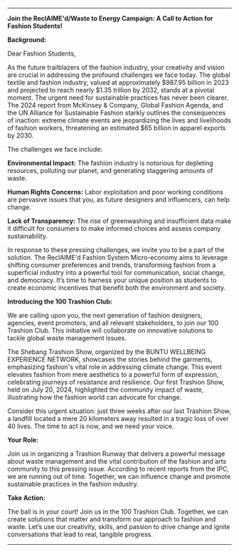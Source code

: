 ---

**Join the ReclAIME'd/Waste to Energy Campaign: A Call to Action for Fashion Students!**

**Background:**

Dear Fashion Students,

As the future trailblazers of the fashion industry, your creativity and vision are crucial in addressing the profound challenges we face today. The global textile and fashion industry, valued at approximately $987.95 billion in 2023 and projected to reach nearly $1.35 trillion by 2032, stands at a pivotal moment. The urgent need for sustainable practices has never been clearer. The 2024 report from McKinsey & Company, Global Fashion Agenda, and the UN Alliance for Sustainable Fashion starkly outlines the consequences of inaction: extreme climate events are jeopardizing the lives and livelihoods of fashion workers, threatening an estimated $65 billion in apparel exports by 2030.

The challenges we face include:

**Environmental Impact:** The fashion industry is notorious for depleting resources, polluting our planet, and generating staggering amounts of waste. 

**Human Rights Concerns:** Labor exploitation and poor working conditions are pervasive issues that you, as future designers and influencers, can help change.

**Lack of Transparency:** The rise of greenwashing and insufficient data make it difficult for consumers to make informed choices and assess company sustainability.

In response to these pressing challenges, we invite you to be a part of the solution. The ReclAIME'd Fashion System Micro-economy aims to leverage shifting consumer preferences and trends, transforming fashion from a superficial industry into a powerful tool for communication, social change, and democracy. It’s time to harness your unique position as students to create economic incentives that benefit both the environment and society.

**Introducing the 100 Trashion Club:**

We are calling upon you, the next generation of fashion designers, agencies, event promoters, and all relevant stakeholders, to join our 100 Trashion Club. This initiative will collaborate on innovative solutions to tackle global waste management issues.

The Shebang Trashion Show, organized by the BUNTU WELLBEING EXPERIENCE NETWORK, showcases the stories behind the garments, emphasizing fashion's vital role in addressing climate change. This event elevates fashion from mere aesthetics to a powerful form of expression, celebrating journeys of resistance and resilience. Our first Trashion Show, held on July 20, 2024, highlighted the community impact of waste, illustrating how the fashion world can advocate for change.

Consider this urgent situation: just three weeks after our last Trashion Show, a landfill located a mere 20 kilometers away resulted in a tragic loss of over 40 lives. The time to act is now, and we need your voice.

**Your Role:**

Join us in organizing a Trashion Runway that delivers a powerful message about waste management and the vital contribution of the fashion and arts community to this pressing issue. According to recent reports from the IPC, we are running out of time. Together, we can influence change and promote sustainable practices in the fashion industry.

**Take Action:**

The ball is in your court! Join us in the 100 Trashion Club. Together, we can create solutions that matter and transform our approach to fashion and waste. Let’s use our creativity, skills, and passion to drive change and ignite conversations that lead to real, tangible progress.

---